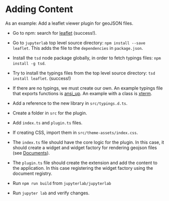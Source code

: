 # Adding Content

As an example: Add a leaflet viewer plugin for geoJSON files.

- Go to npm: search for [leaflet](https://www.npmjs.com/package/leaflet) (success!).
- Go to `jupyterlab` top level source directory: `npm install --save leaflet`.  This adds the file to the `dependencies` in `package.json`.
- Install the `tsd` node package globally, in order to fetch typings
files: `npm install -g tsd`.
- Try to install the typings files from the top level source directory:
`tsd install leaflet`. (success!)
- If there are no typings, we must create our own.  An example typings file that exports functions is [ansi_up](https://github.com/jupyterlab/jupyterlab/blob/master/packages/rendermime/typings/ansi_up/ansi_up.d.ts).  An example with a class is [xterm](https://github.com/jupyterlab/jupyterlab/blob/master/packages/terminal/typings/xterm/xterm.d.ts).
- Add a reference to the new library in `src/typings.d.ts`.
- Create a folder in `src` for the plugin.
- Add  `index.ts` and `plugin.ts` files.
- If creating CSS, import them in `src/theme-assets/index.css`.
- The `index.ts` file should have the core logic for the plugin.  In
this case, it should create a widget and widget factory for rendering geojson 
files (see [Documents](documents.md)).
- The `plugin.ts` file should create the extension and add the content
to the application.  In this case registering the widget factory using
the document registry.

- Run `npm run build` from `jupyterlab/jupyterlab`
- Run `jupyter lab` and verify changes.
